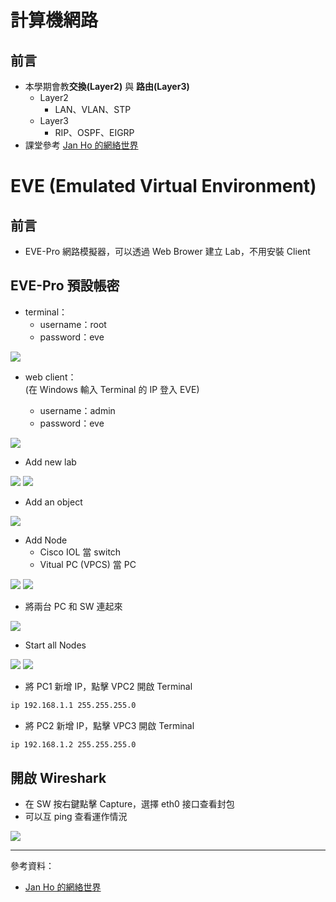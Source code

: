 # 計算機網路
## 前言
* 本學期會教**交換(Layer2)** 與 **路由(Layer3)**
    - Layer2
        - LAN、VLAN、STP
    - Layer3
        - RIP、OSPF、EIGRP
* 課堂參考 [Jan Ho 的網絡世界](https://www.jannet.hk/zh-Hant/)
# EVE (Emulated Virtual Environment)
## 前言
* EVE-Pro 網路模擬器，可以透過 Web Brower 建立 Lab，不用安裝 Client

## EVE-Pro 預設帳密
* terminal：
    - username：root
    - password：eve

![](Image\W1-20200916\terminal.PNG)

* web client： \
(在 Windows 輸入 Terminal 的 IP 登入 EVE)

    - username：admin
    - password：eve

![](Image\W1-20200916\Login.PNG)

* Add new lab

![](Image\W1-20200916\addnewlab-2.PNG)
![](Image\W1-20200916\name.PNG)

* Add an object

![](Image\W1-20200916\function.png)

* Add Node
    - Cisco IOL 當 switch
    - Vitual PC (VPCS) 當 PC

![](Image\W1-20200916\SW.PNG)
![](Image\W1-20200916\PC.PNG)

* 將兩台 PC 和 SW 連起來

![](Image\W1-20200916\switch.PNG)

* Start all Nodes

![](Image\W1-20200916\start.png)
![](Image\W1-20200916\startswitch.PNG)

* 將 PC1 新增 IP，點擊 VPC2 開啟 Terminal
```sh
ip 192.168.1.1 255.255.255.0
```
* 將 PC2 新增 IP，點擊 VPC3 開啟 Terminal
```sh
ip 192.168.1.2 255.255.255.0
```
## 開啟 Wireshark
* 在 SW 按右鍵點擊 Capture，選擇 eth0 接口查看封包
* 可以互 ping 查看運作情況

![](Image\W1-20200916\test1.PNG)






---
參考資料：
- [Jan Ho 的網絡世界](https://www.jannet.hk/zh-Hant/)